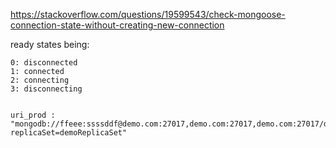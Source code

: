 https://stackoverflow.com/questions/19599543/check-mongoose-connection-state-without-creating-new-connection

ready states being:

    0: disconnected
    1: connected
    2: connecting
    3: disconnecting


    uri_prod : "mongodb://ffeee:ssssddf@demo.com:27017,demo.com:27017,demo.com:27017/demodb?replicaSet=demoReplicaSet"


    
